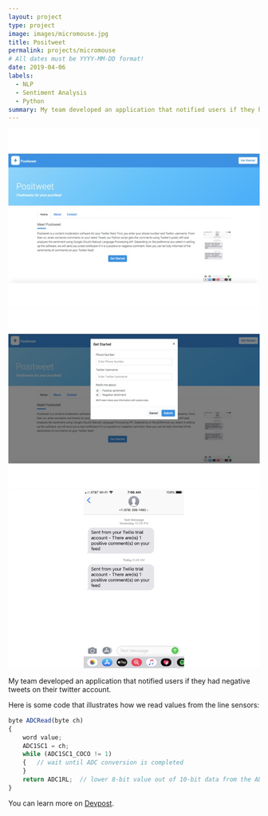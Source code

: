 ```yaml
---
layout: project
type: project
image: images/micromouse.jpg
title: Positweet
permalink: projects/micromouse
# All dates must be YYYY-MM-DD format!
date: 2019-04-06
labels:
  - NLP
  - Sentiment Analysis
  - Python
summary: My team developed an application that notified users if they had negative tweets on their twitter account.
---
```


<div class="ui small rounded images">
  <img class="ui image" src="../images/gallery.jpg">
  <img class="ui image" src="../images/gallery-2.jpg">
  <img class="ui image" src="../images/gallery-3.jpg">
</div>

My team developed an application that notified users if they had negative tweets on their twitter account.

Here is some code that illustrates how we read values from the line sensors:

```js
byte ADCRead(byte ch)
{
    word value;
    ADC1SC1 = ch;
    while (ADC1SC1_COCO != 1)
    {   // wait until ADC conversion is completed   
    }
    return ADC1RL;  // lower 8-bit value out of 10-bit data from the ADC
}
```

You can learn more on [Devpost](https://devpost.com/software/positweet-ijdez1).



